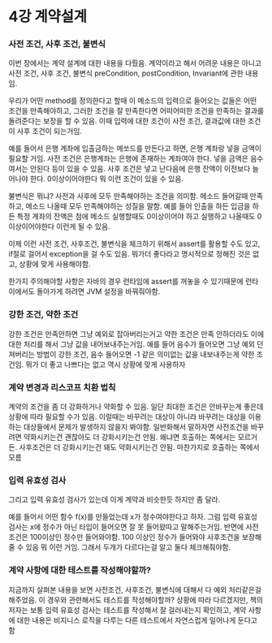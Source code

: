 # 4강 계약설계

### 사전 조건, 사후 조건, 불변식

이번 장에서는 계약 설계에 대한 내용을 다뤘음. 계약이라고 해서 어려운 내용은 아니고 사전 조건, 사후 조건, 불변식 preCondition, postCondition, Invariant에 관한 내용임.

우리가 어떤 method를 정의한다고 할때 이 메소드의 입력으로 들어오는 값들은 어떤 조건을 만족해야하고, 그러한 조건을 잘 만족한다면 어떠어떠한 조건을 만족하는 결과를 돌려준다는 보장을 할 수 있음. 이때 입력에 대한 조건이 사전 조건, 결과값에 대한 조건이 사후 조건이 되는거임.

예를 들어서 은행 계좌에 입출금하는 메쏘드를 만든다고 하면, 은행 계좌랑 넣을 금액이 필요할 거임.
사전 조건은 은행계좌는 은행에 존재하는 계좌여야 한다. 넣을 금액은 음수여서는 안된다 등이 있을 수 있음.
사후 조건은 넣고 난다음에 은행 잔액이 이전보다 늘어나야 한다. 0이상이어야한다 뭐 이런 조건이 있을 수 있음.

불변식은 뭐냐? 사전과 사후에 모두 만족해야하는 조건을 의미함. 메소드 들어갈때 만족하고, 메소드 나올때 모두 만족해야하는 성질을 말함. 예를 들어 인출을 하든 입금을 하든 특정 계좌의 잔액은 첨에 메소드 실행할때도 0이상이어야 하고 실행하고 나올때도 0이상이어야한다 이런게 될 수 있음.

이제 이런 사전 조건, 사후조건, 불변식을 체크하기 위해서 assert를 활용할 수도 있고, if절로 걸어서 exception을 걸 수도 있음. 뭐가더 좋다라고 명시적으로 정해진 것은 없고, 상황에 맞게 사용해야함.

한가지 주의해야할 사항은 자바의 경우 런타임에 assert를 꺼놓을 수 있기때문에 런타이에서도 돌아가게 하려면 JVM 설정을 바꿔줘야함.

### 강한 조건, 약한 조건

강한 조건은 만족안하면 그냥 예외로 잡아버리는거고 약한 조건은 만족 안하더라도 이에 대한 처리를 해서 그냥 값을 내어보내주는거임. 예를 들어 음수가 들어오면 그냥 예외 던져버리는 방법이 강한 조건, 음수 들어오면 -1 같은 의미없는 값을 내보내주는게 약한 조건임. 뭐가 더 좋고 나쁘다는 없고 역시 상황에 맞게 사용하자

### 계약 변경과 리스코프 치환 법칙

계약의 조건을 좀 더 강화하거나 약화할 수 있음. 일단 최대한 조건은 안바꾸는게 좋은데 상황에 따라 필요할 수가 있음. 이럴때는 바꾸려는 대상이 아니라 바꾸려는 대상을 이용하는 대상들에서 문제가 발생하지 않을지 봐야함. 일반화해서 말하자면 사전조건을 바꾸려면 약화시키는건 괜찮아도 더 강화시키는건 안됨. 왜냐면 호출하는 쪽에서는 모르거든. 사후조건은 더 강화시키는건 돼도 약화시키는건 안됨. 마찬가지로 호출하는 쪽에서 모름

### 입력 유효성 검사

그리고 입력 유효성 검사가 있는데 이게 계약과 비슷한듯 하지만 좀 달라.

예를 들어서 어떤 함수 f(x)를 만들었는데 x가 정수여야한다고 하자. 그럼 입력 유효성 검사는 x에 정수가 아닌 타입이 들어오면 잘 못 들어왔따고 말해주는거임. 반면에 사전 조건은 100이상인 정수만 들어와야함. 100 이상인 정수가 들어와야 사후조건을 보장해줄 수 있음 뭐 이런 거임. 그래서 두개가 다르다는걸 알고 둘다 체크해줘야함.

### 계약 사항에 대한 테스트를 작성해야할까?

지금까지 살펴본 내용을 보면 사전조건, 사후조건, 불변식에 대해서 다 예외 처리같은걸 해주었음. 이 경우와 관련해서도 테스트를 작성해야할까? 상황에 따라 다르겠지만, 책의 저자는 보통 입력 유효성 검사는 테스트를 작성해서 잘 걸러내는지 확인하고, 계약 사항에 대한 내용은 비지니스 로직을 다루는 다른 테스트에서 자연스럽게 일어나게 둔다고 함
